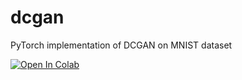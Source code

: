 # dcgan
PyTorch implementation of DCGAN on MNIST dataset

[![Open In Colab](https://colab.research.google.com/assets/colab-badge.svg)](https://colab.research.google.com/github/yx-chan131/dcgan/blob/master/dcgan_for_mnist_exercise.ipynb)
